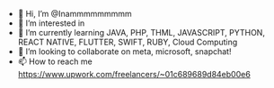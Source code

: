 - 👋 Hi, I’m @Inammmmmmmmm
- 👀 I’m interested in 
- 🌱 I’m currently learning JAVA, PHP, THML, JAVASCRIPT, PYTHON, REACT NATIVE, FLUTTER, SWIFT, RUBY,  Cloud Computing
- 💞️ I’m looking to collaborate on meta, microsoft, snapchat!
- 📫 How to reach me https://www.upwork.com/freelancers/~01c689689d84eb00e6

<!---
Inammmmmmmmm/Inammmmmmmmm is a ✨ special ✨ repository because its `README.md` (this file) appears on your GitHub profile.
You can click the Preview link to take a look at your changes.
--->
